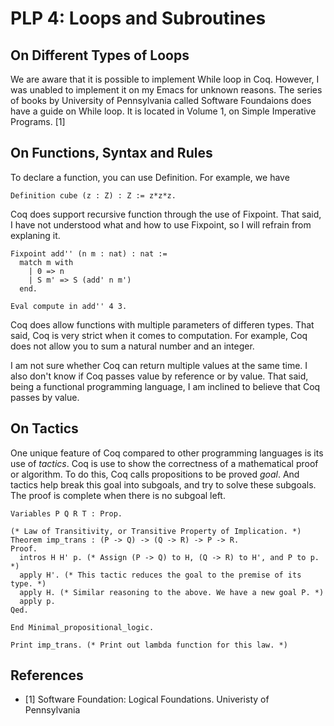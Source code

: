 # PLP 4: Loops and Subroutines

## On Different Types of Loops

We are aware that it is possible to implement While loop in Coq. However, I was unabled to implement it on my Emacs for unknown reasons.
The series of books by University of Pennsylvania called Software Foundaions does have a guide on While loop. It is located in Volume 1, on Simple Imperative Programs. [1]

## On Functions, Syntax and Rules

To declare a function, you can use Definition. For example, we have

```coq
Definition cube (z : Z) : Z := z*z*z.
```

Coq does support recursive function through the use of Fixpoint. That said, I have not understood what and how to use Fixpoint, so I will refrain from explaning it.
```coq
Fixpoint add'' (n m : nat) : nat :=
  match m with
    | 0 => n
    | S m' => S (add' n m')
  end.
  
Eval compute in add'' 4 3.
```

Coq does allow functions with multiple parameters of differen types. That said, Coq is very strict when it comes to computation. 
For example, Coq does not allow you to sum a natural number and an integer.

I am not sure whether Coq can return multiple values at the same time. I also don't know if Coq passes value by reference or by value. 
That said, being a functional programming language, I am inclined to believe that Coq passes by value.

## On Tactics

One unique feature of Coq compared to other programming languages is its use of *tactics*. Coq is use to show the correctness of a mathematical proof or algorithm.
To do this, Coq calls propositions to be proved *goal*. And tactics help break this goal into subgoals, and try to solve these subgoals. The proof is complete
when there is no subgoal left.

```coq
Variables P Q R T : Prop.

(* Law of Transitivity, or Transitive Property of Implication. *)
Theorem imp_trans : (P -> Q) -> (Q -> R) -> P -> R.
Proof.
  intros H H' p. (* Assign (P -> Q) to H, (Q -> R) to H', and P to p. *)
  apply H'. (* This tactic reduces the goal to the premise of its type. *)
  apply H. (* Similar reasoning to the above. We have a new goal P. *)
  apply p.
Qed.

End Minimal_propositional_logic.

Print imp_trans. (* Print out lambda function for this law. *)
```

## References
<ul>
  <li> [1] Software Foundation: Logical Foundations. Univeristy of Pennsylvania</li>
</ul>
